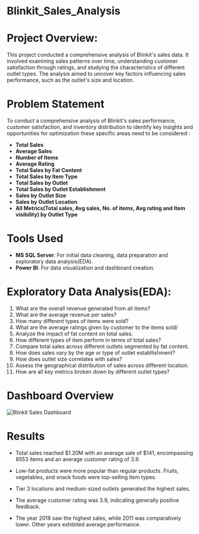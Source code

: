 # Blinkit_Sales_Analysis

# Project Overview:
This project conducted a comprehensive analysis of Blinkit's sales data. It involved examining sales patterns over time, understanding customer satisfaction through ratings, and studying the characteristics of different outlet types. The analysis aimed to uncover key factors influencing sales performance, such as the outlet's size and location.

# Problem Statement
To conduct a comprehensive analysis of Blinkit's sales performance, customer satisfaction, and inventory distribution to identify key insights and opportunities for optimization these specific areas need to be considered :
- **Total Sales**
- **Average Sales**
- **Number of Items**
- **Average Rating**
- **Total Sales by Fat Content**
- **Total Sales by Item Type**
- **Total Sales by Outlet**
- **Total Sales by Outlet Establishment**
- **Sales by Outlet Size**
- **Sales by Outlet Location**
- **All Metrics(Total sales, Avg sales, No. of items, Avg rating and Item visibility) by Outlet Type**

# Tools Used
- **MS SQL Server**:  For initial data cleaning, data preparation and exploratory data analysis(EDA).
- **Power BI**: For data visualization and dashboard creation.

# Exploratory Data Analysis(EDA):
1. What are the overall revenue generated from all items?
2. What are the average revenue per sales?
3. How many different types of items were sold?
4. What are the average ratings given by customer to the items sold/
5. Analyze the impact of fat content on total sales.
6. How different types of item perform in terms of total sales?
7. Compare total sales across different outlets segmented by fat content.
8. How does sales vary by the age or type of outlet establlishment?
9. How does outlet size correlates with sales?
10. Assess the geographical distribution of sales across different location.
11. How are all key metrics broken down by different outlet types?

# Dashboard Overview


![Blinkit Sales Dashboard](https://github.com/user-attachments/assets/a3505a1f-b4be-4ffc-88d0-5e0a4a2f4fbb)


# Results
- Total sales reached $1.20M with an average sale of $141, encompassing 8553 items and an average customer rating of 3.9.

- Low-fat products were more popular than regular products. Fruits, vegetables, and snack foods were top-selling item types.

- Tier 3 locations and medium-sized outlets generated the highest sales.

- The average customer rating was 3.9, indicating generally positive feedback.

- The year 2018 saw the highest sales, while 2011 was comparatively lower. Other years exhibited average performance.
